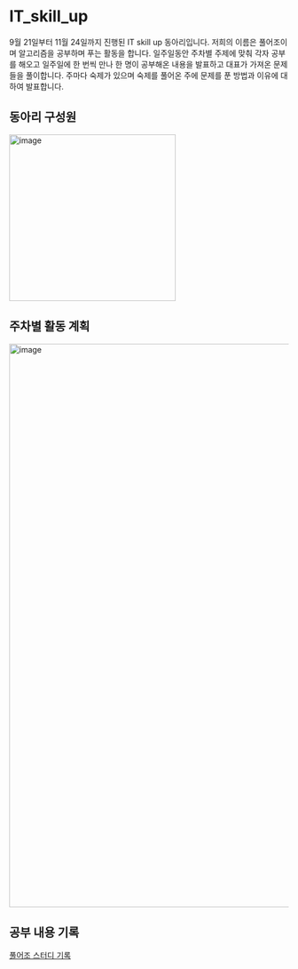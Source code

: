 # IT_skill_up

9월 21일부터 11월 24일까지 진행된 IT skill up 동아리입니다.
저희의 이름은 풀어조이며 알고리즘을 공부하며 푸는 활동을 합니다.
일주일동안 주차별 주제에 맞춰 각자 공부를 해오고 일주일에 한 번씩 만나 한 명이 공부해온 내용을 발표하고 대표가 가져온 문제들을 풀이합니다.
주마다 숙제가 있으며 숙제를 풀어온 주에 문제를 푼 방법과 이유에 대하여 발표합니다.

## 동아리 구성원
<img width="300" alt="image" src="https://github.com/alswp006/IT_skill_up/assets/102672547/59d6574d-de9c-4496-9827-5f640aa22d8c">

## 주차별 활동 계획
<img width="1015" alt="image" src="https://github.com/alswp006/IT_skill_up/assets/102672547/54cecd29-c71d-4dbb-a54e-a2a6607ec59e">

## 공부 내용 기록
[풀어조 스터디 기록](https://polite-railway-368.notion.site/39b3b261d305446982bc0ed2d0b8e5f7?pvs=4)
